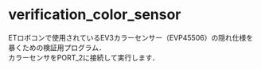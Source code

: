 # verification_color_sensor

ETロボコンで使用されているEV3カラーセンサー（EVP45506）の隠れ仕様を暴くための検証用プログラム．  
カラーセンサをPORT_2に接続して実行します．
